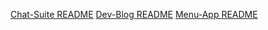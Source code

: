 


[Chat-Suite README](Chat-Suite/Readme.md)
[Dev-Blog README](Dev-Blog/Readme.md)
[Menu-App README](Menu-App/Readme.md)
